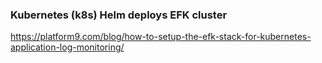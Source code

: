 ### Kubernetes (k8s) Helm deploys EFK cluster
https://platform9.com/blog/how-to-setup-the-efk-stack-for-kubernetes-application-log-monitoring/

